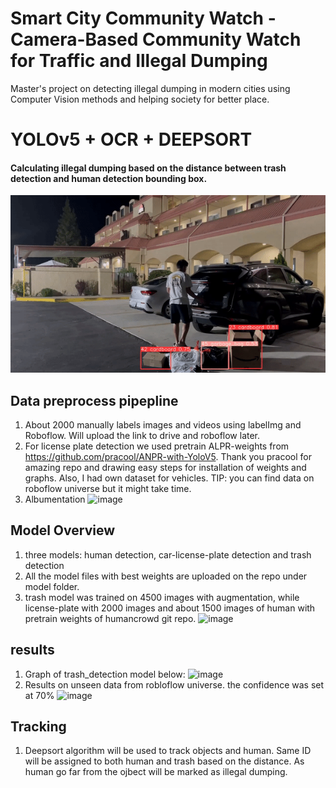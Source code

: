 # Smart City Community Watch - Camera-Based Community Watch for Traffic and Illegal Dumping
Master's project on detecting illegal dumping in modern cities using Computer Vision methods and helping society for better place.

# YOLOv5 + OCR + DEEPSORT
#### Calculating illegal dumping based on the distance between trash detection and human detection bounding box.

![image](https://github.com/vraj1231/Illegal-Dumping-Action-Detection/blob/Sub_branch/README/ezgif.com-gif-maker%20(3).gif)

## Data preprocess pipepline
1. About 2000 manually labels images and videos using labelImg and Roboflow. Will upload the link to drive and roboflow later.
2. For license plate detection we used pretrain ALPR-weights from https://github.com/pracool/ANPR-with-YoloV5. Thank you pracool for amazing repo and drawing easy steps for installation of weights and graphs. Also, I had own dataset for vehicles. TIP: you can find data on roboflow universe but it might take time.
3. Albumentation
![image](https://user-images.githubusercontent.com/60303995/195780781-28ce6549-92b5-4165-9d8b-8fe6f4d230a3.png)

## Model Overview
1. three models: human detection, car-license-plate detection and trash detection
2. All the model files with best weights are uploaded on the repo under model folder.
3. trash model was trained on 4500 images with augmentation, while license-plate with 2000 images and about 1500 images of human with pretrain weights of humancrowd git repo.
![image](https://user-images.githubusercontent.com/60303995/195782431-1c9bb537-f427-4b1c-8d19-767eca7baf01.png)


## results
1. Graph of trash_detection model below:
![image](https://user-images.githubusercontent.com/60303995/195781869-156f7653-4a6a-42e0-9e61-b1087f2e56eb.png)
2. Results on unseen data from robloflow universe. the confidence was set at 70%
![image](https://user-images.githubusercontent.com/60303995/195781934-40633098-e670-49f8-a4ac-7bb30ffc9189.png)

## Tracking
1. Deepsort algorithm will be used to track objects and human. Same ID will be assigned to both human and trash based on the distance. As human go far from the ojbect will be marked as illegal dumping.
